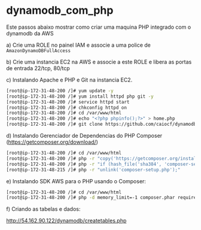 # dynamodb_com_php
Este passos abaixo mostrar como criar uma maquina PHP integrado com o dynamodb da AWS

a) Crie uma ROLE no painel IAM e associe a uma police de `AmazonDynamoDBFullAccess`

b) Crie uma instancia EC2 na AWS e associe a este ROLE e libera as portas de entrada 22/tcp, 80/tcp

c) Instalando Apache e PHP e Git na instancia EC2.
```bash
[root@ip-172-31-48-200 /]# yum update -y
[root@ip-172-31-48-200 /]# yum install httpd php git -y
[root@ip-172-31-48-200 /]# service httpd start
[root@ip-172-31-48-200 /]# chkconfig httpd on
[root@ip-172-31-48-200 /]# cd /var/www/html
[root@ip-172-31-48-200 /]# echo "<?php phpinfo();?>" > home.php
[root@ip-172-31-48-200 /]# git clone https://github.com/caiocf/dynamodb_com_php.git
```

d) Instalando Gerenciador de Dependencias do PHP Composer (https://getcomposer.org/download/)
```bash
[root@ip-172-31-48-200 /]# cd /var/www/html
[root@ip-172-31-48-200 /]# php -r "copy('https://getcomposer.org/installer', 'composer-setup.php');"
[root@ip-172-31-48-200 /]# php -r "if (hash_file('sha384', 'composer-setup.php') === '756890a4488ce9024fc62c56153228907f1545c228516cbf63f885e036d37e9a59d27d63f46af1d4d07ee0f76181c7d3') { echo 'Installer verified'; } else { echo 'Installer corrupt'; unlink('composer-setup.php'); } echo PHP_EOL;"
[root@ip-172-31-48-215 /]# php -r "unlink('composer-setup.php');"
```

e) Instalando SDK AWS para o PHP usando o Composer:
```bash
[root@ip-172-31-48-200 /]# cd /var/www/html
[root@ip-172-31-48-200 /]# php -d memory_limit=-1 composer.phar require aws/aws-sdk-php
```

f) Criando as tabelas e dados:

http://54.162.90.122/dynamodb/createtables.php
